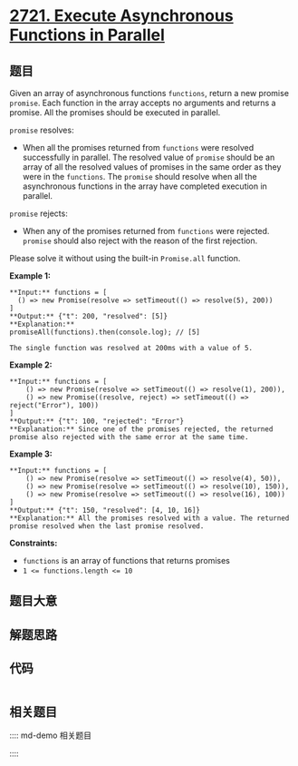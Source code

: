 # [2721. Execute Asynchronous Functions in Parallel](https://leetcode.com/problems/execute-asynchronous-functions-in-parallel)

## 题目

Given an array of asynchronous functions `functions`, return a new promise
`promise`. Each function in the array accepts no arguments and returns a
promise. All the promises should be executed in parallel.

`promise` resolves:

  * When all the promises returned from `functions` were resolved successfully in parallel. The resolved value of `promise` should be an array of all the resolved values of promises in the same order as they were in the `functions`. The `promise` should resolve when all the asynchronous functions in the array have completed execution in parallel.

`promise` rejects:

  * When any of the promises returned from `functions` were rejected. `promise` should also reject with the reason of the first rejection.

Please solve it without using the built-in `Promise.all` function.



**Example 1:**

    
    
    **Input:** functions = [
      () => new Promise(resolve => setTimeout(() => resolve(5), 200))
    ]
    **Output:** {"t": 200, "resolved": [5]}
    **Explanation:** 
    promiseAll(functions).then(console.log); // [5]
    
    The single function was resolved at 200ms with a value of 5.
    

**Example 2:**

    
    
    **Input:** functions = [
        () => new Promise(resolve => setTimeout(() => resolve(1), 200)), 
        () => new Promise((resolve, reject) => setTimeout(() => reject("Error"), 100))
    ]
    **Output:** {"t": 100, "rejected": "Error"}
    **Explanation:** Since one of the promises rejected, the returned promise also rejected with the same error at the same time.
    

**Example 3:**

    
    
    **Input:** functions = [
        () => new Promise(resolve => setTimeout(() => resolve(4), 50)), 
        () => new Promise(resolve => setTimeout(() => resolve(10), 150)), 
        () => new Promise(resolve => setTimeout(() => resolve(16), 100))
    ]
    **Output:** {"t": 150, "resolved": [4, 10, 16]}
    **Explanation:** All the promises resolved with a value. The returned promise resolved when the last promise resolved.
    



**Constraints:**

  * `functions` is an array of functions that returns promises
  * `1 <= functions.length <= 10`


## 题目大意

## 解题思路

## 代码

```javascript

```

## 相关题目

:::: md-demo 相关题目

::::
